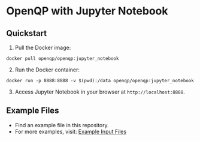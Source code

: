 # OpenQP with Jupyter Notebook

## Quickstart

1. Pull the Docker image:
```
docker pull openqp/openqp:jupyter_notebook
```

2. Run the Docker container:
```
docker run -p 8888:8888 -v $(pwd):/data openqp/openqp:jupyter_notebook
```

3. Access Jupyter Notebook in your browser at `http://localhost:8888`.

## Example Files

- Find an example file in this repository.
- For more examples, visit: [Example Input Files](https://github.com/Open-Quantum-Platform/openqp/wiki/Example%20Input%20Files)
